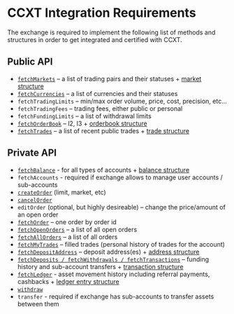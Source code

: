 # CCXT Integration Requirements

The exchange is required to implement the following list of methods and structures in order to get integrated and certified with CCXT.

## Public API

- [`fetchMarkets`](https://github.com/ccxt/ccxt/wiki/Manual#markets) – a list of trading pairs and their statuses + [market structure](https://github.com/ccxt/ccxt/wiki/Manual#market-structure)
- [`fetchCurrencies`]() – a list of currencies and their statuses
- `fetchTradingLimits` – min/max order volume, price, cost, precision, etc...
- `fetchTradingFees` – trading fees, either public or personal
- `fetchFundingLimits` – a list of withdrawal limits
- [`fetchOrderBook`](https://github.com/ccxt/ccxt/wiki/Manual#order-book) – l2, l3 + [orderbook structure](https://github.com/ccxt/ccxt/wiki/Manual#order-book-structure)
- [`fetchTrades`](https://github.com/ccxt/ccxt/wiki/Manual#trades-executions-transactions) – a list of recent public trades + [trade structure](https://github.com/ccxt/ccxt/wiki/Manual#trade-structure)

## Private API

- [`fetchBalance`]() - for all types of accounts + [balance structure]()
- `fetchAccounts` - required if exchange allows to manage user accounts / sub-accounts
- [`createOrder`](https://github.com/ccxt/ccxt/wiki/Manual#placing-orders) (limit, market, etc)
- [`cancelOrder`](https://github.com/ccxt/ccxt/wiki/Manual#canceling-orders)
- `editOrder` (optional, but highly desireable) – change the price/amount of an open order
- [`fetchOrder`](https://github.com/ccxt/ccxt/wiki/Manual#querying-orders) – one order by order id
- [`fetchOpenOrders`](https://github.com/ccxt/ccxt/wiki/Manual#querying-orders) – a list of all open orders
- [`fetchAllOrders`](https://github.com/ccxt/ccxt/wiki/Manual#querying-orders) – a list of all orders
- [`fetchMyTrades`](https://github.com/ccxt/ccxt/wiki/Manual#personal-trades) – filled trades (personal history of trades for the account)
- [`fetchDepositAddress`](https://github.com/ccxt/ccxt/wiki/Manual#funding-your-account) – deposit address(es) + [address structure](https://github.com/ccxt/ccxt/wiki/Manual#address-structure)
- [`fetchDeposits / fetchWithdrawals / fetchTransactions`](https://github.com/ccxt/ccxt/wiki/Manual#transactions) – funding history and sub-account transfers + [transaction structure](https://github.com/ccxt/ccxt/wiki/Manual#transaction-structure)
- [`fetchLedger`](https://github.com/ccxt/ccxt/wiki/Manual#ledger) - asset movement history including referral payments, cashbacks + [ledger entry structure](https://github.com/ccxt/ccxt/wiki/Manual#ledger-entry-structureccccccigfrubcntngfuhein)
- [`withdraw`]()
- `transfer` - required if exchange has sub-accounts to transfer assets between them
